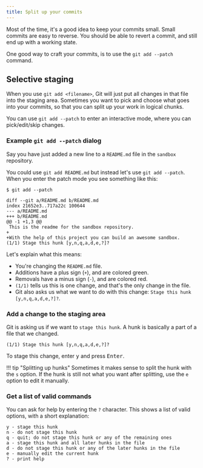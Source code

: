 ```yaml
---
title: Split up your commits
---
```


Most of the time, it's a good idea to keep your commits small.
Small commits are easy to reverse.
You should be able to revert a commit, and still end up with a working state.

One good way to craft your commits, is to use the `git add --patch` command.

## Selective staging

When you use `git add <filename>`, Git will just put all changes in that file into the staging area.
Sometimes you want to pick and choose what goes into your commits, so that you can split up your work in logical chunks.

You can use `git add --patch` to enter an interactive mode, where you can pick/edit/skip changes.

### Example `git add --patch` dialog

Say you have just added a new line to a `README.md` file in the `sandbox` repository.

You could use `git add README.md` but instead let's use `git add --patch`.
When you enter the patch mode you see something like this:

```git
$ git add --patch

diff --git a/README.md b/README.md
index 21652e3..717a22c 100644
--- a/README.md
+++ b/README.md
@@ -1 +1,3 @@
 This is the readme for the sandbox repository.
+
+With the help of this project you can build an awesome sandbox.
(1/1) Stage this hunk [y,n,q,a,d,e,?]?
```

Let's explain what this means:

- You're changing the `README.md` file.
- Additions have a plus sign (`+`), and are colored green.
- Removals have a minus sign (`-`), and are colored red.
- `(1/1)` tells us this is one change, and that's the only change in the file.
- Git also asks us what we want to do with this change: `Stage this hunk [y,n,q,a,d,e,?]?`.

### Add a change to the staging area

Git is asking us if we want to `stage this hunk`.
A hunk is basically a part of a file that we changed.

```git
(1/1) Stage this hunk [y,n,q,a,d,e,?]?
```

To stage this change, enter <kbd>y</kbd> and press <kbd>Enter</kbd>.

<!-- prettier-ignore -->
!!! tip "Splitting up hunks"
    Sometimes it makes sense to split the hunk with the `s` option.
    If the hunk is still not what you want after splitting, use the `e` option to edit it manually.

### Get a list of valid commands

You can ask for help by entering the `?` character.
This shows a list of valid options, with a short explanation:

```git
y - stage this hunk
n - do not stage this hunk
q - quit; do not stage this hunk or any of the remaining ones
a - stage this hunk and all later hunks in the file
d - do not stage this hunk or any of the later hunks in the file
e - manually edit the current hunk
? - print help
```
